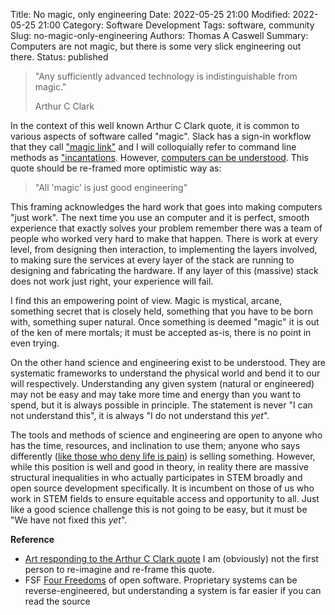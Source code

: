 Title: No magic, only engineering
Date: 2022-05-25 21:00
Modified: 2022-05-25 21:00
Category: Software Development
Tags: software, community
Slug: no-magic-only-engineering
Authors: Thomas A Caswell
Summary: Computers are not magic, but there is some very slick engineering out there.
Status: published

> "Any sufficiently advanced technology is indistinguishable from magic."
>
> Arthur C Clark

In the context of this well known Arthur C Clark quote, it is common to various
aspects of software called "magic". Slack has a sign-in workflow that they call
["magic link"](https://www.waveguide.io/examples/entry/passwordless-login/)
and I will colloquially refer to command line methods as
["incantations]({filename}intermediate-git.md).  However, [computers can be
understood](https://blog.nelhage.com/post/computers-can-be-understood/).  This
quote should be re-framed more optimistic way as:

> "All 'magic' is just good engineering"

This framing acknowledges the hard work that goes into making computers "just
work".  The next time you use an computer and it is perfect, smooth experience
that exactly solves your problem remember there was a team of people who worked
very hard to make that happen.  There is work at every level, from designing
then interaction, to implementing the layers involved, to making sure the
services at every layer of the stack are running to designing and fabricating
the hardware.  If any layer of this (massive) stack does not work just right,
your experience will fail.

I find this an empowering point of view.  Magic is mystical, arcane, something
secret that is closely held, something that you have to be born with, something
super natural.  Once something is deemed "magic" it is out of the ken of mere
mortals; it must be accepted as-is, there is no point in even trying.

On the other hand science and engineering exist to be understood.  They are
systematic frameworks to understand the physical world and bend it to our will
respectively.  Understanding any given system (natural or engineered) may not
be easy and may take more time and energy than you want to spend, but it is
always possible in principle.  The statement is never "I can not understand
this", it is always "I do not understand this _yet_".

The tools and methods of science and engineering are open to anyone who has the
time, resources, and inclination to use them; anyone who says differently
([like those who deny life is pain](https://youtu.be/KS_f6O8mWsk)) is selling
something.  However, while this position is well and good in theory, in reality
there are massive structural inequalities in who actually participates in STEM
broadly and open source development specifically.  It is incumbent on those of
us who work in STEM fields to ensure equitable access and opportunity to all.
Just like a good science challenge this is not going to be easy, but it must be
"We have not fixed this _yet_".



**Reference**

- [Art responding to the Arthur C Clark
  quote](https://lab.cccb.org/en/arthur-c-clarke-any-sufficiently-advanced-technology-is-indistinguishable-from-magic/)
  I am (obviously) not the first person to re-imagine and re-frame this quote.
- FSF [Four Freedoms](https://fsfe.org/freesoftware/#freedoms) of open
  software.  Proprietary systems can be reverse-engineered, but understanding a
  system is far easier if you can read the source
